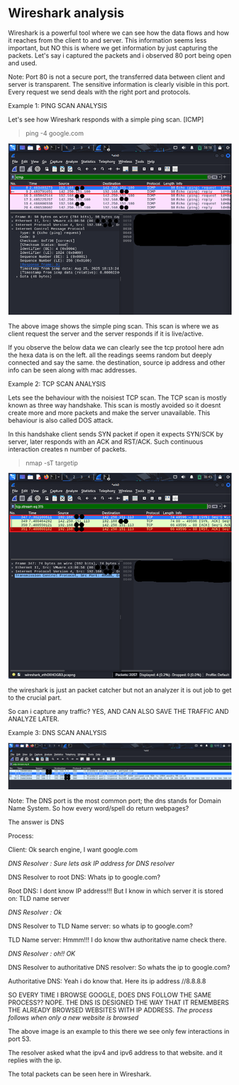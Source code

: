 # Wireshark analysis

Wireshark is a powerful tool where we can see how the data flows and how it reaches from the client to and server. This information seems less important, but NO this is where we get information by just capturing the packets. Let's say i captured the packets and i observed 80 port being open and used.

Note: Port 80 is not a secure port, the transferred data between client and server is transparent. The sensitive information is clearly visible in this port. Every request we send deals with the right port and protocols.

Example 1: PING SCAN ANALYSIS

Let's see how Wireshark responds with a simple ping scan. [ICMP]

> ping -4 google.com

![Wireshark example](https://github.com/WEAREJAM/Kickstart_at_ElevateLabs-WiresharkAnalysis/blob/main/assets/sample1.png?raw=true)

The above image shows the simple ping scan. This scan is where we as client request the server and the server responds if it is live/active. 

If you observe the below data we can clearly see the tcp protool here adn the hexa data is on the left. all the readings seems random but deeply connected and say the same. the destination, source ip address and other info can be seen along with mac addresses. 

Example 2: TCP SCAN ANALYSIS

Lets see the behaviour with the noisiest TCP scan. The TCP scan is mostly known as three way handshake. This scan is mostly avoided so it doesnt create more and more packets and make the server unavailable. This behaviour is also called DOS attack. 

In this handshake client sends SYN packet if open it expects SYN/SCK by server, later responds with an ACK and RST/ACK. Such continuous interaction creates n number of packets.

> nmap -sT targetip

![Wireshark example](https://github.com/WEAREJAM/Kickstart_at_ElevateLabs-WiresharkAnalysis/blob/main/assets/sample2.png?raw=true)

the wireshark is just an packet catcher but not an analyzer it is out job to get to the crucial part. 

So can i capture any traffic? YES, AND CAN ALSO SAVE THE TRAFFIC AND ANALYZE LATER.

Example 3: DNS SCAN ANALYSIS

![Wireshark example](https://github.com/WEAREJAM/Kickstart_at_ElevateLabs-WiresharkAnalysis/blob/main/assets/sample3.png?raw=true) 

Note: The DNS port is the most common port; the dns stands for Domain Name System. So how every word/spell do return webpages? 

The answer is DNS

Process:

Client: Ok search engine, I want google.com

_DNS Resolver : Sure lets ask IP address for DNS resolver_

DNS Resolver to root DNS: Whats ip to google.com?

Root DNS: I dont know IP address!!! But I know in which server it is stored on: TLD name server

_DNS Resolver : Ok_

DNS Resolver to TLD Name server: so whats ip to google.com?

TLD Name server: Hmmm!!! I do know thw authoritative name check there.

_DNS Resolver : oh!! OK_

DNS Resolver to authoritative DNS resolver: So whats the ip to google.com?

Authoritative DNS: Yeah i do know that. Here its ip address //8.8.8.8

SO EVERY TIME I BROWSE GOOGLE, DOES DNS FOLLOW THE SAME PROCESS?? NOPE. THE DNS IS DESIGNED THE WAY THAT IT REMEMBERS THE ALREADY BROWSED WEBSITES WITH IP ADDRESS. _The process follows when only a new website is browsed_

The above image is an example to this there we see only few interactions in port 53. 

The resolver asked what the ipv4 and ipv6 address to that website. and it replies with the ip. 

The total packets can be seen here in Wireshark. 



